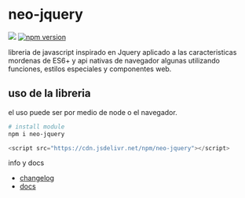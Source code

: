 # neo-jquery

[![](https://data.jsdelivr.com/v1/package/npm/neo-jquery/badge)](https://www.jsdelivr.com/package/npm/neo-jquery)
[![npm version](https://badge.fury.io/js/neo-jquery.svg)](https://badge.fury.io/js/neo-jquery)

libreria de javascript inspirado en Jquery aplicado a las caracteristicas mordenas de ES6+ y api nativas de navegador algunas utilizando funciones, estilos especiales y componentes web.

## uso de la libreria

el uso puede ser por medio de node o el navegador.

``` sh
# install module
npm i neo-jquery
```

``` js
<script src="https://cdn.jsdelivr.net/npm/neo-jquery"></script>
```

info y docs
- [changelog](/changelog.md)
- [docs](https://neo-jquery.vercel.app)